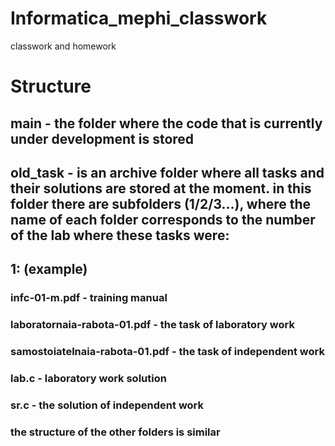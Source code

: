 # Informatica_mephi_classwork
classwork and homework

# Structure
## main - the folder where the code that is currently under development is stored
## old_task - is an archive folder where all tasks and their solutions are stored at the moment. in this folder there are subfolders (1/2/3...), where the name of each folder corresponds to the number of the lab where these tasks were:
## 1: (example)
### infc-01-m.pdf - training manual
### laboratornaia-rabota-01.pdf - the task of laboratory work
### samostoiatelnaia-rabota-01.pdf - the task of independent work
### lab.c - laboratory work solution
### sr.c - the solution of independent work
### the structure of the other folders is similar